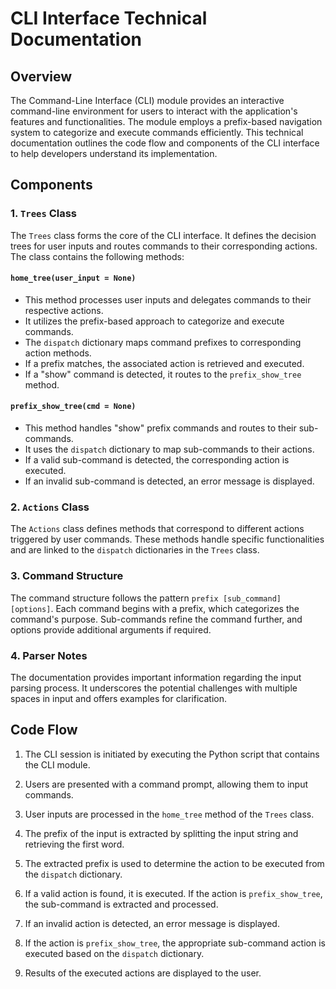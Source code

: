 # CLI Interface Technical Documentation

## Overview

The Command-Line Interface (CLI) module provides an interactive command-line environment for users to interact with the application's features and functionalities. The module employs a prefix-based navigation system to categorize and execute commands efficiently. This technical documentation outlines the code flow and components of the CLI interface to help developers understand its implementation.

## Components

### 1. `Trees` Class

The `Trees` class forms the core of the CLI interface. It defines the decision trees for user inputs and routes commands to their corresponding actions. The class contains the following methods:

#### `home_tree(user_input = None)`

- This method processes user inputs and delegates commands to their respective actions.
- It utilizes the prefix-based approach to categorize and execute commands.
- The `dispatch` dictionary maps command prefixes to corresponding action methods.
- If a prefix matches, the associated action is retrieved and executed.
- If a "show" command is detected, it routes to the `prefix_show_tree` method.

#### `prefix_show_tree(cmd = None)`

- This method handles "show" prefix commands and routes to their sub-commands.
- It uses the `dispatch` dictionary to map sub-commands to their actions.
- If a valid sub-command is detected, the corresponding action is executed.
- If an invalid sub-command is detected, an error message is displayed.

### 2. `Actions` Class

The `Actions` class defines methods that correspond to different actions triggered by user commands. These methods handle specific functionalities and are linked to the `dispatch` dictionaries in the `Trees` class.

### 3. Command Structure

The command structure follows the pattern `prefix [sub_command] [options]`. Each command begins with a prefix, which categorizes the command's purpose. Sub-commands refine the command further, and options provide additional arguments if required.

### 4. Parser Notes

The documentation provides important information regarding the input parsing process. It underscores the potential challenges with multiple spaces in input and offers examples for clarification.

## Code Flow

1. The CLI session is initiated by executing the Python script that contains the CLI module.

2. Users are presented with a command prompt, allowing them to input commands.

3. User inputs are processed in the `home_tree` method of the `Trees` class.

4. The prefix of the input is extracted by splitting the input string and retrieving the first word.

5. The extracted prefix is used to determine the action to be executed from the `dispatch` dictionary.

6. If a valid action is found, it is executed. If the action is `prefix_show_tree`, the sub-command is extracted and processed.

7. If an invalid action is detected, an error message is displayed.

8. If the action is `prefix_show_tree`, the appropriate sub-command action is executed based on the `dispatch` dictionary.

9. Results of the executed actions are displayed to the user.
